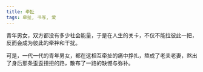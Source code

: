 ```yaml
---
title: 牵扯
tags: 牵扯, 书写, 爱
---
```



青年男女，双方都没有多少社会能量，于是在人生的关卡，不仅不能拉彼此一把，反而会成为彼此的牵袢和干扰。

可是，一代一代的青年男女，都在这相互牵扯的痛中挣扎，熬成了老夫老妻，熬出了身后那条歪歪扭扭的路，散布了一路的缺憾与弥补。

